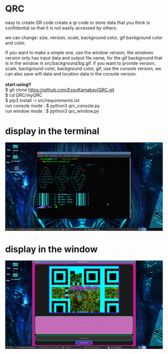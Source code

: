 # QRC
easy to create QR code
create a qr code to store data that you think is confidential so that it is not easily accessed by others.

we can change:
size, version, scale, background color, gif background color and color.

If you want to make a simple one, use the window version, the windows version only has input data and output file name, for the gif background that is in the window in src/background/bg.gif.
if you want to provide version, scale, background color, background color, gif, use the console version, we can also save wifi data and location data in the console version.<br><br>
<strong> start using!! </strong><br>
$ git clone https://github.com/ExsoKamabay/QRC.git<br>
$ cd QRC/myQRC<br>
$ pip3 install -r  src/requirements.txt<br>
run console mode : $ python3 qrc_console.py<br>
run window mode  : $ python3 qrc_window.py<br>
<h1> display in the terminal </h1>
<img src="https://raw.githubusercontent.com/ExsoKamabay/QRC/master/screen_shoot/screen_console.png">
<h1> display in the window </h1>
<img src="https://raw.githubusercontent.com/ExsoKamabay/QRC/master/screen_shoot/screen_window.png">
